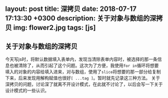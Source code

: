 layout: post
title: 深拷贝
date: 2018-07-17 17:13:30 +0300
description: 关于对象与数组的深拷贝
img: flower2.jpg 
tags: [js]
---

## 关于对象与数组的深拷贝
今天写js时，将默认数据填入表单内，发现当清除表单内容时，被选择的那一条信息也被清除了，从而引起了这个问题。这次为了方便，我使用`for in`循环将想要填入的对象的内容给填入进来，对与数组，使用了`slice`将想要的那一部分给复制下来，后来发现用解构赋值也很好`[ ...tag ]`。暂时就先记录这三种方法。
关于深拷贝的问题，讨论深了就离不开设计模式，在此就不讨论了，以后会写一下关于设计模式的一些认识。